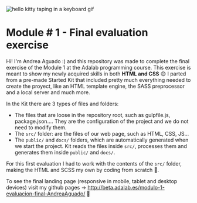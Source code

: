 ![hello kitty taping in a keyboard gif](https://media.tenor.com/images/78aae22c08c21fe665304fbdaab324fd/tenor.gif)

# Module # 1 - Final evaluation exercise

Hi! I'm Andrea Aguado :) and this repository was made to complete the final exercise of the Module 1 at the Adalab programming course.
This exercise is meant to show my newly acquired skills in both **HTML and CSS** 😊
I parted from a pre-made Started Kit that included pretty much everything needed to create the proyect, like an HTML template engine, the SASS preprocessor and a local server and much more.

In the Kit there are 3 types of files and folders:

- The files that are loose in the repository root, such as gulpfile.js, package.json.... They are the configuration of the project and we do not need to modify them.
- The `src/` folder: are the files of our web page, such as HTML, CSS, JS...
- The `public/` and `docs/` folders, which are automatically generated when we start the project. Kit reads the files inside `src/`, processes them and generates them inside `public/` and `docs/`.

For this first evaluation I had to work with the contents of the `src/` folder, making the HTML and SCSS my own by coding from scratch 💪.

To see the final landing page (responsive in mobile, tablet and desktop devices) visit my github pages -> http://beta.adalab.es/modulo-1-evaluacion-final-AndreaAguado/ 🤗
